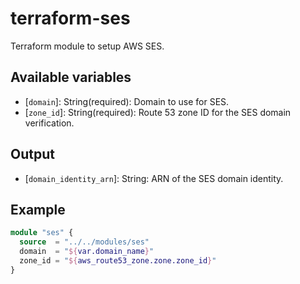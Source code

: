 # terraform-ses

Terraform module to setup AWS SES.

## Available variables

*   \[`domain`\]: String(required): Domain to use for SES.
*   \[`zone_id`\]: String(required): Route 53 zone ID for the SES domain verification.

## Output

*   \[`domain_identity_arn`\]: String: ARN of the SES domain identity.

## Example

```terraform
module "ses" {
  source  = "../../modules/ses"
  domain  = "${var.domain_name}"
  zone_id = "${aws_route53_zone.zone.zone_id}"
}
```

